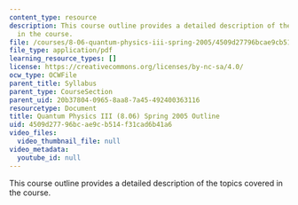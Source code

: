 ```yaml
---
content_type: resource
description: This course outline provides a detailed description of the topics covered
  in the course.
file: /courses/8-06-quantum-physics-iii-spring-2005/4509d27796bcae9cb514f31cad6b41a6_calendar.pdf
file_type: application/pdf
learning_resource_types: []
license: https://creativecommons.org/licenses/by-nc-sa/4.0/
ocw_type: OCWFile
parent_title: Syllabus
parent_type: CourseSection
parent_uid: 20b37804-0965-8aa8-7a45-492400363116
resourcetype: Document
title: Quantum Physics III (8.06) Spring 2005 Outline
uid: 4509d277-96bc-ae9c-b514-f31cad6b41a6
video_files:
  video_thumbnail_file: null
video_metadata:
  youtube_id: null
---
```

This course outline provides a detailed description of the topics covered in the course.